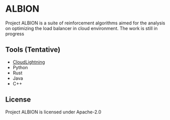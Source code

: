 # ALBION

Project ALBION is a suite of reinforcement algorithms aimed for the analysis on optimizing the load balancer in cloud environment. The work is still in progress

## Tools (Tentative)

- [CloudLightning](https://bitbucket.org/cloudlightning/cloudlightning-simulator.git)
- Python
- Rust
- Java
- C++
  
## License

Project ALBION is licensed under Apache-2.0

